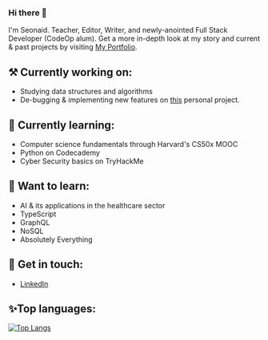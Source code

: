 ### Hi there 👋
I'm Seonaid. Teacher, Editor, Writer, and newly-anointed Full Stack Developer (CodeOp alum). Get a more in-depth look at my story and current & past projects by visiting [My Portfolio](https://seonaid-mcnabb.github.io/ "My Portfolio").
## ⚒️ Currently working on:
- Studying data structures and algorithms
- De-bugging & implementing new features on [this](https://github.com/seonaid-mcnabb/t1d-organizer/ "this") personal project.
## 🌱 Currently learning:
- Computer science fundamentals through Harvard's CS50x MOOC
- Python on Codecademy
- Cyber Security basics on TryHackMe
## 📑 Want to learn:
- AI & its applications in the healthcare sector
- TypeScript
- GraphQL
- NoSQL
- Absolutely Everything
## 💬 Get in touch:
- [LinkedIn](https://www.linkedin.com/in/seonaid-mcnabb/ "LinkedIn")
## ✨Top languages:
[![Top Langs](https://github-readme-stats.vercel.app/api/top-langs/?username=seonaid-mcnabb)](https://github.com/anuraghazra/github-readme-stats)

